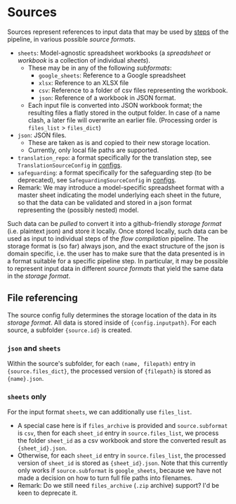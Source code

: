 # Sources

Sources represent references to input data that may be used by [steps] of the pipeline, in various possible *source formats*. 

- `sheets`: Model-agnostic spreadsheet workbooks (a *spreadsheet* or *workbook* is a collection of individual *sheets*).
    - These may be in any of the following *subformats*:
        - `google_sheets`: Reference to a Google spreadsheet
        - `xlsx`: Reference to an XLSX file
        - `csv`: Reference to a folder of csv files representing the workbook.
        - `json`: Reference of a workbook in JSON format.
    - Each input file is converted into JSON workbook format; the resulting files a flatly stored in the output folder. In case of a name clash, a later file will overwrite an earlier file. (Processing order is `files_list` > `files_dict`)
- `json`: JSON files.
    - These are taken as is and copied to their new storage location.
    - Currently, only local file paths are supported.
- `translation_repo`: a format specifically for the translation step, see `TranslationSourceConfig` in [configs].
- `safeguarding`: a format specifically for the safeguarding step (to be deprecated), see `SafeguardingSourceConfig` in [configs].
- Remark: We may introduce a model-specific spreadsheet format with a master sheet indicating the model underlying each sheet in the future, so that the data can be validated and stored in a json format representing the (possibly nested) model.

Such data can be *pulled* to convert it into a github-friendly *storage format* (i.e. plaintext json) and store it locally. Once stored locally, such data can be used as input to individual steps of the *flow compilation* pipeline. The storage format is (so far) always json, and the exact structure of the json is domain specific, i.e. the user has to make sure that the data presented is in a format suitable for a specific pipeline step. In particular, it may be possible to represent input data in different *source formats* that yield the same data in the *storage format*.

## File referencing

The source config fully determines the storage location of the data in its *storage format*. All data is stored inside of `{config.inputpath}`. For each source, a subfolder `{source.id}` is created. 

### `json` and `sheets`

Within the source's subfolder, for each `(name, filepath)` entry in `{source.files_dict}`, the processed version of `{filepath}` is stored as `{name}.json`.

### `sheets` only

For the input format `sheets`, we can additionally use `files_list`.

- A special case here is if `files_archive` is provided and `source.subformat` is `csv`, then for each `sheet_id` entry in `source.files_list`, we process the folder `sheet_id` as a csv workbook and store the converted result as `{sheet_id}.json`. 
- Otherwise, for each `sheet_id` entry in `source.files_list`, the processed version of `sheet_id` is stored as `{sheet_id}.json`. Note that this currently only works if `source.subformat` is `google_sheets`, because we have not made a decision on how to turn full file paths into filenames. 
- Remark: Do we still need `files_archive` (`.zip` archive) support? I'd be keen to deprecate it.

[configs]: ../src/parenttext_pipeline/configs.py
[steps]: steps.md